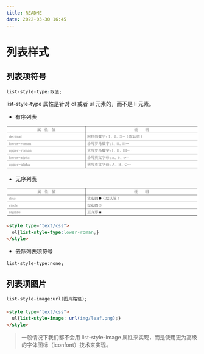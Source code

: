 ```yaml
---
title: README
date: 2022-03-30 16:45
---
```


# 列表样式

## 列表项符号

```CSS
list-style-type:取值;
```

list-style-type 属性是针对 ol 或者 ul 元素的，而不是 li 元素。

- 有序列表

![](./_image/2022-03-30/bcedd26d1028848905131d4ddc3660fd.jpg)

- 无序列表

![](./_image/2022-03-30/dd18fb4d47528167722ac12a87f4e2e5.jpg)

```html
<style type="text/css">
  ol{list-style-type:lower-roman;}​​
</style>
```

- 去除列表项符号

```html
list-style-type:none;
```

## 列表项图片

```html
list-style-image:url(图片路径);

<style type="text/css">
  ul{list-style-image: url(img/leaf.png);}​​
</style>
```

> 一般情况下我们都不会用 list-style-image 属性来实现，而是使用更为高级的字体图标（iconfont）技术来实现。
